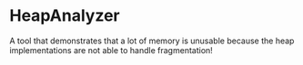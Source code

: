 # HeapAnalyzer
A tool that demonstrates that a lot of memory is unusable because the heap implementations are not able to handle fragmentation!
